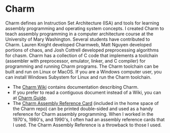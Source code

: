 # Charm
Charm defines an Instruction Set Architecture (ISA) and tools for learning assembly programming and operating system concepts. I created Charm to teach assembly programming in a computer architecture course at the University of Mary Washington. Several students have contributed to Charm. Lauren Knight developed Charmweb, Matt Nguyen developed portions of chaos, and Josh Cottrell developed preprocessing algorithms for chasm. Charm has a collection of C code that implements a toolchain (assembler with preprocessor, emulator, linker, and C compiler) for programming and running Charm programs. The Charm toolchain can be built and run on Linux or MacOS. If you are a Windows computer user, you can install Windows Subystem for Linux and run the Charm toolchain. 
* The [Charm Wiki](https://github.com/gustycooper/charm/wiki) contains documentation describing Charm. 
* If you prefer to read a contiguous document instead of a Wiki, you can at [Charm Guide](https://gusty.bike/charm.html).
* The [Charm Assembly Reference Card](https://github.com/gustycooper/charm/blob/main/charmcard.pdf) (included in the home space of the Charm repo) can be printed double-sided and used as a handy reference for Charm assembly programming. When I worked in the 1970's, 1980's, and 1990's, I often had an assembly reference cards that I used. The Charm Assembly Reference is a throwback to those I used.
